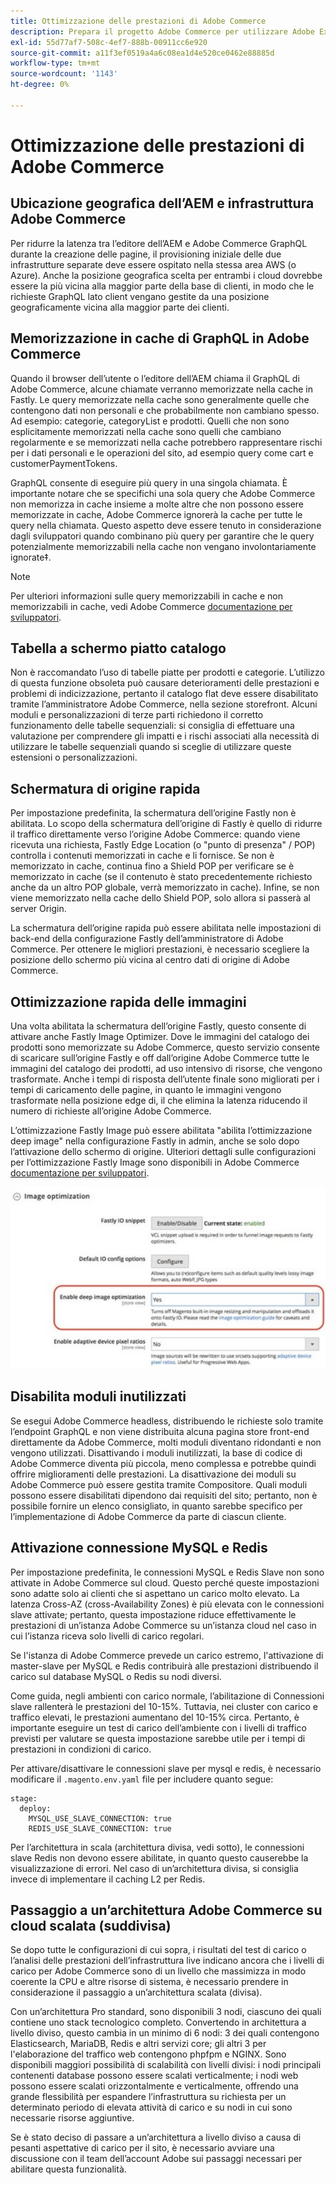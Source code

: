```yaml
---
title: Ottimizzazione delle prestazioni di Adobe Commerce
description: Prepara il progetto Adobe Commerce per utilizzare Adobe Experience Manager as a CMS modificando alcune impostazioni predefinite.
exl-id: 55d77af7-508c-4ef7-888b-00911cc6e920
source-git-commit: a11f3ef0519a4a6c08ea1d4e520ce0462e88885d
workflow-type: tm+mt
source-wordcount: '1143'
ht-degree: 0%

---
```


# Ottimizzazione delle prestazioni di Adobe Commerce

## Ubicazione geografica dell’AEM e infrastruttura Adobe Commerce

Per ridurre la latenza tra l’editore dell’AEM e Adobe Commerce GraphQL durante la creazione delle pagine, il provisioning iniziale delle due infrastrutture separate deve essere ospitato nella stessa area AWS (o Azure). Anche la posizione geografica scelta per entrambi i cloud dovrebbe essere la più vicina alla maggior parte della base di clienti, in modo che le richieste GraphQL lato client vengano gestite da una posizione geograficamente vicina alla maggior parte dei clienti.

## Memorizzazione in cache di GraphQL in Adobe Commerce

Quando il browser dell’utente o l’editore dell’AEM chiama il GraphQL di Adobe Commerce, alcune chiamate verranno memorizzate nella cache in Fastly. Le query memorizzate nella cache sono generalmente quelle che contengono dati non personali e che probabilmente non cambiano spesso. Ad esempio: categorie, categoryList e prodotti. Quelli che non sono esplicitamente memorizzati nella cache sono quelli che cambiano regolarmente e se memorizzati nella cache potrebbero rappresentare rischi per i dati personali e le operazioni del sito, ad esempio query come cart e customerPaymentTokens.

GraphQL consente di eseguire più query in una singola chiamata. È importante notare che se specifichi una sola query che Adobe Commerce non memorizza in cache insieme a molte altre che non possono essere memorizzate in cache, Adobe Commerce ignorerà la cache per tutte le query nella chiamata. Questo aspetto deve essere tenuto in considerazione dagli sviluppatori quando combinano più query per garantire che le query potenzialmente memorizzabili nella cache non vengano involontariamente ignorate‡.

>[!NOTE]
>
> Per ulteriori informazioni sulle query memorizzabili in cache e non memorizzabili in cache, vedi Adobe Commerce [documentazione per sviluppatori](https://devdocs.magento.com/guides/v2.4/graphql/caching.html).

## Tabella a schermo piatto catalogo

Non è raccomandato l’uso di tabelle piatte per prodotti e categorie. L’utilizzo di questa funzione obsoleta può causare deterioramenti delle prestazioni e problemi di indicizzazione, pertanto il catalogo flat deve essere disabilitato tramite l’amministratore Adobe Commerce, nella sezione storefront. Alcuni moduli e personalizzazioni di terze parti richiedono il corretto funzionamento delle tabelle sequenziali: si consiglia di effettuare una valutazione per comprendere gli impatti e i rischi associati alla necessità di utilizzare le tabelle sequenziali quando si sceglie di utilizzare queste estensioni o personalizzazioni.

## Schermatura di origine rapida

Per impostazione predefinita, la schermatura dell’origine Fastly non è abilitata. Lo scopo della schermatura dell’origine di Fastly è quello di ridurre il traffico direttamente verso l’origine Adobe Commerce: quando viene ricevuta una richiesta, Fastly Edge Location (o &quot;punto di presenza&quot; / POP) controlla i contenuti memorizzati in cache e li fornisce. Se non è memorizzato in cache, continua fino a Shield POP per verificare se è memorizzato in cache (se il contenuto è stato precedentemente richiesto anche da un altro POP globale, verrà memorizzato in cache). Infine, se non viene memorizzato nella cache dello Shield POP, solo allora si passerà al server Origin.

La schermatura dell’origine rapida può essere abilitata nelle impostazioni di back-end della configurazione Fastly dell’amministratore di Adobe Commerce. Per ottenere le migliori prestazioni, è necessario scegliere la posizione dello schermo più vicina al centro dati di origine di Adobe Commerce.

## Ottimizzazione rapida delle immagini

Una volta abilitata la schermatura dell’origine Fastly, questo consente di attivare anche Fastly Image Optimizer. Dove le immagini del catalogo dei prodotti sono memorizzate su Adobe Commerce, questo servizio consente di scaricare sull’origine Fastly e off dall’origine Adobe Commerce tutte le immagini del catalogo dei prodotti, ad uso intensivo di risorse, che vengono trasformate. Anche i tempi di risposta dell’utente finale sono migliorati per i tempi di caricamento delle pagine, in quanto le immagini vengono trasformate nella posizione edge di, il che elimina la latenza riducendo il numero di richieste all’origine Adobe Commerce.

L’ottimizzazione Fastly Image può essere abilitata &quot;abilita l’ottimizzazione deep image&quot; nella configurazione Fastly in admin, anche se solo dopo l’attivazione dello schermo di origine. Ulteriori dettagli sulle configurazioni per l’ottimizzazione Fastly Image sono disponibili in Adobe Commerce [documentazione per sviluppatori](https://devdocs.magento.com/cloud/cdn/fastly-image-optimization.html).

![Schermata delle impostazioni di ottimizzazione immagine Fastly in Adobe Commerce Admin](../assets/commerce-at-scale/image-optimization.svg)

## Disabilita moduli inutilizzati

Se esegui Adobe Commerce headless, distribuendo le richieste solo tramite l’endpoint GraphQL e non viene distribuita alcuna pagina store front-end direttamente da Adobe Commerce, molti moduli diventano ridondanti e non vengono utilizzati. Disattivando i moduli inutilizzati, la base di codice di Adobe Commerce diventa più piccola, meno complessa e potrebbe quindi offrire miglioramenti delle prestazioni. La disattivazione dei moduli su Adobe Commerce può essere gestita tramite Compositore. Quali moduli possono essere disabilitati dipendono dai requisiti del sito; pertanto, non è possibile fornire un elenco consigliato, in quanto sarebbe specifico per l’implementazione di Adobe Commerce da parte di ciascun cliente.

## Attivazione connessione MySQL e Redis

Per impostazione predefinita, le connessioni MySQL e Redis Slave non sono attivate in Adobe Commerce sul cloud. Questo perché queste impostazioni sono adatte solo ai clienti che si aspettano un carico molto elevato. La latenza Cross-AZ (cross-Availability Zones) è più elevata con le connessioni slave attivate; pertanto, questa impostazione riduce effettivamente le prestazioni di un’istanza Adobe Commerce su un’istanza cloud nel caso in cui l’istanza riceva solo livelli di carico regolari.

Se l&#39;istanza di Adobe Commerce prevede un carico estremo, l&#39;attivazione di master-slave per MySQL e Redis contribuirà alle prestazioni distribuendo il carico sul database MySQL o Redis su nodi diversi.

Come guida, negli ambienti con carico normale, l’abilitazione di Connessioni slave rallenterà le prestazioni del 10-15%. Tuttavia, nei cluster con carico e traffico elevati, le prestazioni aumentano del 10-15% circa. Pertanto, è importante eseguire un test di carico dell’ambiente con i livelli di traffico previsti per valutare se questa impostazione sarebbe utile per i tempi di prestazioni in condizioni di carico.

Per attivare/disattivare le connessioni slave per mysql e redis, è necessario modificare il `.magento.env.yaml` file per includere quanto segue:

```
stage:
  deploy:
    MYSQL_USE_SLAVE_CONNECTION: true
    REDIS_USE_SLAVE_CONNECTION: true
```

Per l’architettura in scala (architettura divisa, vedi sotto), le connessioni slave Redis non devono essere abilitate, in quanto questo causerebbe la visualizzazione di errori. Nel caso di un’architettura divisa, si consiglia invece di implementare il caching L2 per Redis.

## Passaggio a un’architettura Adobe Commerce su cloud scalata (suddivisa)

Se dopo tutte le configurazioni di cui sopra, i risultati del test di carico o l’analisi delle prestazioni dell’infrastruttura live indicano ancora che i livelli di carico per Adobe Commerce sono di un livello che massimizza in modo coerente la CPU e altre risorse di sistema, è necessario prendere in considerazione il passaggio a un’architettura scalata (divisa).

Con un’architettura Pro standard, sono disponibili 3 nodi, ciascuno dei quali contiene uno stack tecnologico completo. Convertendo in architettura a livello diviso, questo cambia in un minimo di 6 nodi: 3 dei quali contengono Elasticsearch, MariaDB, Redis e altri servizi core; gli altri 3 per l&#39;elaborazione del traffico web contengono phpfpm e NGINX. Sono disponibili maggiori possibilità di scalabilità con livelli divisi: i nodi principali contenenti database possono essere scalati verticalmente; i nodi web possono essere scalati orizzontalmente e verticalmente, offrendo una grande flessibilità per espandere l’infrastruttura su richiesta per un determinato periodo di elevata attività di carico e su nodi in cui sono necessarie risorse aggiuntive.

Se è stato deciso di passare a un’architettura a livello diviso a causa di pesanti aspettative di carico per il sito, è necessario avviare una discussione con il team dell’account Adobe sui passaggi necessari per abilitare questa funzionalità.
